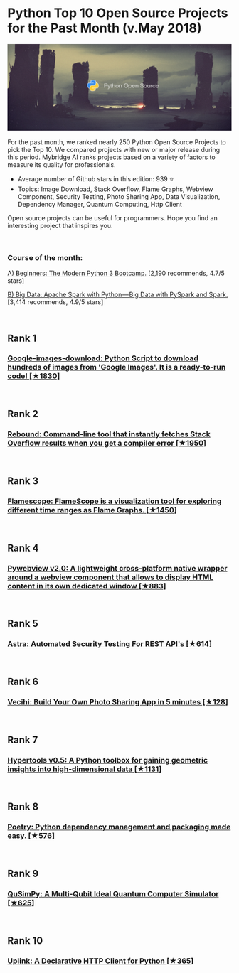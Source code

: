 # Python Top 10 Open Source Projects for the Past Month (v.May 2018)

<img src="may-python-opensource.jpg" width="800" alt="Mybridge"></a>

For the past month, we ranked nearly 250 Python Open Source Projects to pick the Top 10. 
We compared projects with new or major release during this period. Mybridge AI ranks projects based on a variety of factors to measure its quality for professionals.

* Average number of Github stars in this edition: 939 ⭐️
* Topics: Image Download, Stack Overflow, Flame Graphs, Webview Component, Security Testing, Photo Sharing App, Data Visualization, Dependency Manager, Quantum Computing, Http Client

Open source projects can be useful for programmers. Hope you find an interesting project that inspires you.

<br>

### Course of the month:

[A) Beginners: The Modern Python 3 Bootcamp.](http://bit.ly/2p2c0DT) [2,190 recommends, 4.7/5 stars]

[B) Big Data: Apache Spark with Python — Big Data with PySpark and Spark.](http://bit.ly/2rFtcku) [3,414 recommends, 4.9/5 stars]
              
<br>

## Rank 1
### [Google-images-download: Python Script to download hundreds of images from 'Google Images'. It is a ready-to-run code! [★1830]](https://github.com/hardikvasa/google-images-download?utm_source=mybridge&utm_medium=blog&utm_campaign=read_more)


<br>

## Rank 2
### [Rebound: Command-line tool that instantly fetches Stack Overflow results when you get a compiler error [★1950]](https://github.com/shobrook/rebound?utm_source=mybridge&utm_medium=blog&utm_campaign=read_more)


<br>

## Rank 3
### [Flamescope: FlameScope is a visualization tool for exploring different time ranges as Flame Graphs. [★1450]](https://github.com/Netflix/flamescope?utm_source=mybridge&utm_medium=blog&utm_campaign=read_more)


<br>

## Rank 4
### [Pywebview v2.0: A lightweight cross-platform native wrapper around a webview component that allows to display HTML content in its own dedicated window [★883]](https://github.com/r0x0r/pywebview?utm_source=mybridge&utm_medium=blog&utm_campaign=read_more)


<br>

## Rank 5
### [Astra: Automated Security Testing For REST API's [★614]](https://github.com/flipkart-incubator/Astra?utm_source=mybridge&utm_medium=blog&utm_campaign=read_more)


<br>

## Rank 6
### [Vecihi: Build Your Own Photo Sharing App in 5 minutes [★128]](https://github.com/yasintoy/vecihi?utm_source=mybridge&utm_medium=blog&utm_campaign=read_more)


<br>

## Rank 7
### [Hypertools v0.5: A Python toolbox for gaining geometric insights into high-dimensional data [★1131]](https://github.com/ContextLab/hypertools?utm_source=mybridge&utm_medium=blog&utm_campaign=read_more)


<br>

## Rank 8
### [Poetry: Python dependency management and packaging made easy. [★576]](https://github.com/sdispater/poetry?utm_source=mybridge&utm_medium=blog&utm_campaign=read_more)


<br>

## Rank 9
### [QuSimPy: A Multi-Qubit Ideal Quantum Computer Simulator [★625]](https://github.com/adamisntdead/QuSimPy?utm_source=mybridge&utm_medium=blog&utm_campaign=read_more)


<br>

## Rank 10
### [Uplink: A Declarative HTTP Client for Python [★365]](https://github.com/prkumar/uplink/tree/v0.5.0?utm_source=mybridge&utm_medium=blog&utm_campaign=read_more)
